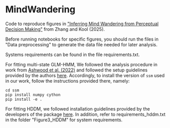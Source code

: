 # MindWandering
Code to reproduce figures in ["Inferring Mind Wandering from Perceptual Decision Making"](http://osf.io/preprints/psyarxiv/mxtbh_v2) from Zhang and Kool (2025). 

Before running notebooks for specific figures, you should run the files in "Data preprocessing" to generate the data file needed for later analysis.


Systems requirements can be found in the file requirements.txt. 

For fitting multi-state GLM-HMM, We followed the analysis procedure in work from [Ashwood et al. (2022)](https://doi.org/10.1038/s41593-021-01007-z) and followed the setup guidelines provided by the authors [here](https://github.com/zashwood/glm-hmm/tree/main). 
Accordingly, to install the version of `ssm` used in our work, follow the instructions provided there, namely: 
    
```
cd ssm
pip install numpy cython
pip install -e .
```

For fitting HDDM, we followed installation guidelines provided by the developers of the package [here](https://github.com/hddm-devs/hddm). In addition, refer to requirements_hddm.txt in the folder "Figure3_HDDM" for system requirements.
